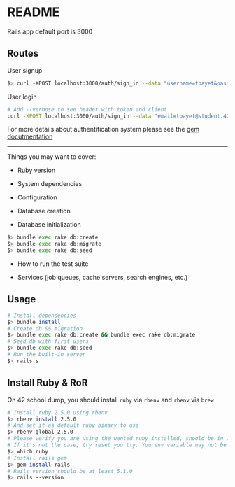
# README

Rails app default port is 3000

## Routes

User signup
```bash
$> curl -XPOST localhost:3000/auth/sign_in --data "username=tpayet&password=QWErty123"
```

User login
```bash
# Add --verbose to see header with token and client
curl -XPOST localhost:3000/auth/sign_in --data "email=tpayet@student.42.fr&password=rockmyroot"
```

For more details about authentification system please see the [gem docutmentation](https://github.com/lynndylanhurley/devise_token_auth#usage-tldr)

----
Things you may want to cover:

* Ruby version

* System dependencies

* Configuration

* Database creation

* Database initialization
```bash
$> bundle exec rake db:create
$> bundle exec rake db:migrate
$> bundle exec rake db:seed
```
* How to run the test suite

* Services (job queues, cache servers, search engines, etc.)

## Usage
```bash
# Install dependencies
$> bundle install
# Create db && migration
$> bundle exec rake db:create && bundle exec rake db:migrate
# Seed db with first users
$> bundle exec rake db:seed
# Run the built-in server
$> rails s
```

## Install Ruby & RoR
On 42 school dump, you should install `ruby` via `rbenv` and `rbenv` via `brew`

```bash
# Install ruby 2.5.0 using rbenv
$> rbenv install 2.5.0
# And set it as default ruby binary to use
$> rbenv global 2.5.0
# Please verify you are using the wanted ruby installed, should be in .rbenv dir.
# If it's not the case, try reset you tty. You env variable may not be up to date.
$> which ruby
# Install rails gem
$> gem install rails
# Rails version should be at least 5.1.0
$> rails --version
```

